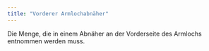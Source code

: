 ```yaml
---
title: "Vorderer Armlochabnäher"
---
```


Die Menge, die in einem Abnäher an der Vorderseite des Armlochs entnommen werden muss.




